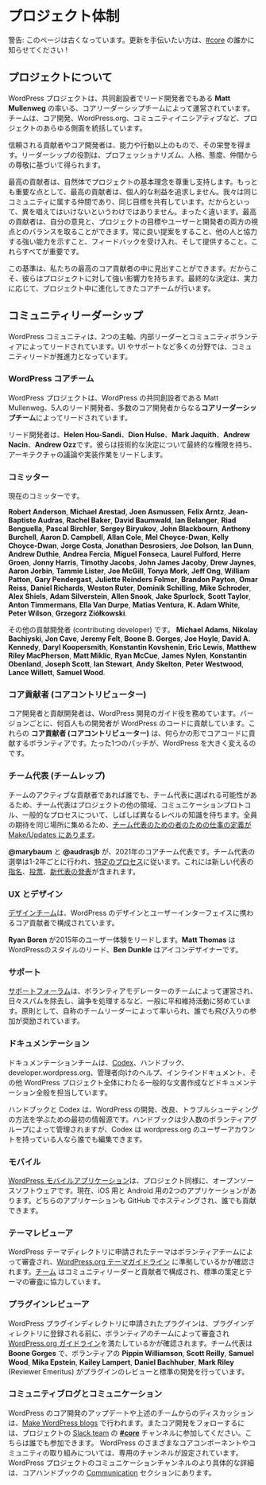 <!--  
# Project Organization
-->
# プロジェクト体制

<!--
Alert: This page is out of date. Let someone in [#core](https://wordpress.slack.com/messages/C02RQBWTW) know if you want to help update it!
-->
警告: このページは古くなっています。更新を手伝いたい方は、[#core](https://wordpress.slack.com/messages/C02RQBWTW) の誰かに知らせてください !

<!--
## About the Project
-->
## プロジェクトについて

<!--
The WordPress project is run by a core leadership team and led by co-founder and lead developer **Matt Mullenweg**. The team governs all aspects of the project, including core development, WordPress.org, and community initiatives.
-->
WordPress プロジェクトは、共同創設者でリード開発者でもある **Matt Mullenweg** の率いる、コアリーダーシップチームによって運営されています。チームは、コア開発、WordPress.org、コミュニティイニシアティブなど、プロジェクトのあらゆる側面を統括しています。

<!--
Trusted contributors and core developers earn their stripes on more than their abilities and actions. Leadership roles are earned on the basis of professionalism, personality, attitude, and respect among peers.
-->
信頼される貢献者やコア開発者は、能力や行動以上のもので、その栄誉を得ます。リーダーシップの役割は、プロフェッショナリズム、人格、態度、仲間からの尊敬に基づいて得られます。

<!--
The best contributors naturally respect and subscribe to the project’s core philosophies. A lack of a personal agenda is paramount: we’re all a part of the same community and we all share common goals. This doesn’t mean you can’t have an opinion – far from it. The best contributors can balance their opinions with the goals of the project and the perspectives of both users and developers. Offering consistently good suggestions, demonstrating a strong ability to collaborate with others, and being able to accept (and provide) feedback are all important.
-->
最高の貢献者は、自然体でプロジェクトの基本理念を尊重し支持します。もっとも重要な点として、最高の貢献者は、個人的な利益を追求しません。我々は同じコミュニティに属する仲間であり、同じ目標を共有しています。だからといって、異を唱えてはいけないというわけではありません。まったく違います。最高の貢献者は、自分の意見と、プロジェクトの目標やユーザーと開発者の両方の視点とのバランスを取ることができます。常に良い提案をすること、他の人と協力する強い能力を示すこと、フィードバックを受け入れ、そして提供すること。これらすべてが重要です。

<!-- 
You can identify these standards in some of our best core contributors, and that’s why they have strong influence over the project. Final decisions are made by the core team, which has evolved over the life of the project based on merit.
 -->
この基準は、私たちの最高のコア貢献者の中に見出すことができます。だからこそ、彼らはプロジェクトに対して強い影響力を持ちます。最終的な決定は、実力に応じて、プロジェクト中に進化してきたコアチームが行います。

<!-- 
## Community Leadership
 -->
## コミュニティリーダーシップ

<!--  
The WordPress community is led via two main avenues: the Internal Leads and the Community Volunteers. In many areas, such as UI and Support, the Community Leads are the driving force.
 --> 
WordPress コミュニティは、2つの主軸、内部リーダーとコミュニティボランティアによってリードされています。UI やサポートなど多くの分野では、コミュニティリードが推進力となっています。

<!-- 
### The WordPress Core Team
 -->
### WordPress コアチーム

<!-- 
The WordPress project is led by the **core leadership team**, which consists of WordPress co-founder Matt Mullenweg, five lead developers, and a number of core developers.

The lead developers are **Helen Hou-Sandi**, **Dion Hulse**, **Mark Jaquith**, **Andrew Nacin**, and **Andrew Ozz**. These developers have final authority on technical decisions, and lead architecture discussions and implementation efforts.
 -->
WordPress プロジェクトは、WordPress の共同創設者である Matt Mullenweg、5人のリード開発者、多数のコア開発者からなる**コアリーダーシップチーム**によってリードされています。

リード開発者は、**Helen Hou-Sandi**、**Dion Hulse**、**Mark Jaquith**、**Andrew Nacin**、**Andrew Ozz**です。彼らは技術的な決定について最終的な権限を持ち、アーキテクチャの議論や実装作業をリードします。

<!-- 
### Committers
 -->
### コミッター
<!-- 
Current committers include:
 -->
現在のコミッターです。

<!-- 
**Robert Anderson**, **Michael Arestad**, **Joen Asmussen**, **Felix Arntz**, **Jean-Baptiste Audras**, **Rachel Baker**, **David Baumwald**, **Ian Belanger**, **Riad Benguella**, **Pascal Birchler**, **Sergey Biryukov**, **John Blackbourn**, **Anthony Burchell**, **Aaron D. Campbell**, **Allan Cole**, **Mel Choyce-Dwan**, **Kelly Choyce-Dwan**, **Jorge Costa**, **Jonathan Desrosiers**, **Joe Dolson**, **Ian Dunn**, **Andrew Duthie**, **Andrea Fercia**, **Miguel Fonseca**, **Laurel Fulford**, **Herre Groen**, **Jonny Harris**, **Timothy Jacobs**, **John James Jacoby**, **Drew Jaynes**, **Aaron Jorbin**, **Tammie Lister**, **Joe McGill**, **Tonya Mork**, **Jeff Ong**, **William Patton**, **Gary Pendergast**, **Juliette Reinders Folmer**, **Brandon Payton**, **Omar Reiss**, **Daniel Richards**, **Weston Ruter**, **Dominik Schilling**, **Mike Schroder**, **Alex Shiels**, **Adam Silverstein**, **Allen Snook**, **Jake Spurlock**, **Scott Taylor**, **Anton Timmermans**, **Ella Van Durpe**, **Matias Ventura**, **K. Adam White**, **Peter Wilson**, and **Grzegorz Ziółkowski**.
 -->
**Robert Anderson**, **Michael Arestad**, **Joen Asmussen**, **Felix Arntz**, **Jean-Baptiste Audras**, **Rachel Baker**, **David Baumwald**, **Ian Belanger**, **Riad Benguella**, **Pascal Birchler**, **Sergey Biryukov**, **John Blackbourn**, **Anthony Burchell**, **Aaron D. Campbell**, **Allan Cole**, **Mel Choyce-Dwan**, **Kelly Choyce-Dwan**, **Jorge Costa**, **Jonathan Desrosiers**, **Joe Dolson**, **Ian Dunn**, **Andrew Duthie**, **Andrea Fercia**, **Miguel Fonseca**, **Laurel Fulford**, **Herre Groen**, **Jonny Harris**, **Timothy Jacobs**, **John James Jacoby**, **Drew Jaynes**, **Aaron Jorbin**, **Tammie Lister**, **Joe McGill**, **Tonya Mork**, **Jeff Ong**, **William Patton**, **Gary Pendergast**, **Juliette Reinders Folmer**, **Brandon Payton**, **Omar Reiss**, **Daniel Richards**, **Weston Ruter**, **Dominik Schilling**, **Mike Schroder**, **Alex Shiels**, **Adam Silverstein**, **Allen Snook**, **Jake Spurlock**, **Scott Taylor**, **Anton Timmermans**, **Ella Van Durpe**, **Matias Ventura**, **K. Adam White**, **Peter Wilson**, **Grzegorz Ziółkowski**.

<!-- 
Other contributing developers include **Michael Adams**, **Nikolay Bachiyski**, **Jon Cave**, **Jeremy Felt**, **Boone B. Gorges**, **Joe Hoyle**, **David A. Kennedy**, **Daryl Koopersmith**, **Konstantin Kovshenin**, **Eric Lewis**, **Matthew Riley MacPherson**, **Matt Miklic**, **Ryan McCue**, **James** **Nylen**, **Konstantin Obenland**, **Joseph Scott**, **Ian Stewart**, **Andy Skelton**, **Peter Westwood**, **Lance Willett**, and **Samuel Wood**.
 -->
その他の貢献開発者 (contributing developer) です。
**Michael Adams**, **Nikolay Bachiyski**, **Jon Cave**, **Jeremy Felt**, **Boone B. Gorges**, **Joe Hoyle**, **David A. Kennedy**, **Daryl Koopersmith**, **Konstantin Kovshenin**, **Eric Lewis**, **Matthew Riley MacPherson**, **Matt Miklic**, **Ryan McCue**, **James** **Nylen**, **Konstantin Obenland**, **Joseph Scott**, **Ian Stewart**, **Andy Skelton**, **Peter Westwood**, **Lance Willett**, **Samuel Wood**.

<!-- 
### Core Contributors
 -->
### コア貢献者 (コアコントリビューター)
<!-- 
The core and contributing developers serve as guides for WordPress development. With every version, hundreds of developers contribute code to WordPress. These **core contributors** are volunteers who contribute to the core codebase in some way. All it takes is a single patch to make a difference.
 -->
コア開発者と貢献開発者は、WordPress 開発のガイド役を務めています。バージョンごとに、何百人もの開発者が WordPress のコードに貢献しています。これらの **コア貢献者 (コアコントリビューター)** は、何らかの形でコアコードに貢献するボランティアです。たった1つのパッチが、WordPress を大きく変えるのです。

<!-- 
### Team Reps
 -->
### チーム代表 (チームレップ)

<!-- 
Since anyone who is an active contributor on a team can be elected as team rep, team reps will often have different levels of familiarity with other areas of the project, communication protocols, and general processes. To get everyone’s expectations in the same place, the [“job description” for team reps is located on Make/Updates](https://make.wordpress.org/updates/team-reps/).
 -->
チームのアクティブな貢献者であれば誰でも、チーム代表に選ばれる可能性があるため、チーム代表はプロジェクトの他の領域、コミュニケーションプロトコル、一般的なプロセスについて、しばしば異なるレベルの知識を持ちます。全員の期待を同じ場所に集めるため、[チーム代表のための者のための仕事の定義が Make/Updates にあります](https://make.wordpress.org/updates/team-reps/)。

<!-- 
**@marybaum** and **@audrasjb** are the current Core Team Reps for 2021. Team Rep elections happen every 1-2 years and follow a [specific process](https://make.wordpress.org/core/2020/04/17/proposal-core-team-rep-elections/) that includes [nominations](https://make.wordpress.org/core/2020/04/29/nominations-for-core-team-reps/), [voting](https://make.wordpress.org/core/2020/05/15/core-team-reps-submit-your-votes/), and [announcing](https://make.wordpress.org/core/2020/06/03/core-team-reps-for-2020-and-beyond/) the new reps.
 -->
**@marybaum** と **@audrasjb** が、2021年のコアチーム代表です。チーム代表の選挙は1-2年ごとに行われ、[特定のプロセス](https://make.wordpress.org/core/2020/04/17/proposal-core-team-rep-elections/)に従います。これには新しい代表の[指名](https://make.wordpress.org/core/2020/04/29/nominations-for-core-team-reps/)、[投票](https://make.wordpress.org/core/2020/05/15/core-team-reps-submit-your-votes/)、[新代表の発表](https://make.wordpress.org/core/2020/06/03/core-team-reps-for-2020-and-beyond/)が含まれます。

<!-- 
### UX and Design
 -->
### UX とデザイン

<!-- 
The [design team](https://make.wordpress.org/ui/) is made up of core contributors who work on the design and user interface of WordPress.
 -->
[デザインチーム](https://make.wordpress.org/ui/)は、WordPress のデザインとユーザーインターフェイスに携わるコア貢献者で構成されています。
<!-- 
**Ryan Boren** leads user experience for 2015. **Matt Thomas** is the style lead for WordPress. **Ben Dunkle** is the icon designer.
 -->
**Ryan Boren** が2015年のユーザー体験をリードします。**Matt Thomas** は WordPressのスタイルのリード、**Ben Dunkle** はアイコンデザイナーです。

<!-- 
### Support
 -->
### サポート

<!-- 
The [support forums](https://wordpress.org/support/) are run by a team of volunteer moderators who remove spam, handle disputes, and generally keep the peace. They are led primarily by a self-appointed team leader and everyone is encouraged to jump in.
 -->
[サポートフォーラム](https://wordpress.org/support/)は、ボランティアモデレーターのチームによって運営され、日々スパムを除去し、論争を処理するなど、一般に平和維持活動に努めています。原則として、自称のチームリーダーによって率いられ、誰でも飛び入りの参加が奨励されています。

<!-- 
### Documentation
 -->
### ドキュメンテーション
<!-- 
The Documentation team is responsible for all things documentation, including the [Codex](http://codex.wordpress.org), handbooks, developer.wordpress.org, admin help, inline docs, and other general wordsmithing across the WordPress project.

This handbook and the Codex are the primary sources of information for learning how to develop, improve, and troubleshoot WordPress. The handbook is curated by a small group of volunteers, while the Codex is open for anyone with a wordpress.org user account to edit.
 -->
ドキュメンテーションチームは、[Codex](http://codex.wordpress.org)、ハンドブック、developer.wordpress.org、管理者向けのヘルプ、インラインドキュメント、その他 WordPress プロジェクト全体にわたる一般的な文書作成などドキュメンテーション全般を担当しています。

ハンドブックと Codex は、WordPress の開発、改良、トラブルシューティングの方法を学ぶための最初の情報源です。ハンドブックは少人数のボランティアグループによって管理されますが、Codex は wordpress.org のユーザーアカウントを持っている人なら誰でも編集できます。

<!-- 
### Mobile
 -->
### モバイル
<!-- 
The [WordPress mobile applications](https://apps.wordpress.org/) are open source software, just like the project. There are two applications currently for iOS and Android. Both apps are hosted on GitHub where anyone can contribute.
 -->
[WordPress モバイルアプリケーション](https://apps.wordpress.org/)は、プロジェクト同様に、オープンソースソフトウェアです。現在、iOS 用と Android 用の2つのアプリケーションがあります。どちらのアプリケーションも GitHub でホスティングされ、誰でも貢献できます。

<!-- 
### Theme Reviewers
 -->
### テーマレビューア
<!-- 
Themes submitted to the WordPress Themes Directory are reviewed by a team of volunteers to ensure compliance with the [WordPress.org theme guidelines](https://make.wordpress.org/themes/handbook/). The [team](https://make.wordpress.org/themes/handbook/the-team/members/) is made up of community leaders and contributors who work together on developing standards and reviewing themes.
 -->
WordPress テーマディレクトリに申請されたテーマはボランティアチームによって審査され、[WordPress.org テーマガイドライン](https://make.wordpress.org/themes/handbook/) に準拠しているかが確認されます。[チーム](https://make.wordpress.org/themes/handbook/the-team/members/) はコミュニティリーダーと貢献者で構成され、標準の策定とテーマの審査に協力しています。

<!-- 
### Plugin Reviewers
 -->
### プラグインレビューア
<!-- 
Plugins submitted to the WordPress Plugins Directory are reviewed by a team of volunteers to ensure they meet [WordPress.org guidelines](https://developer.wordpress.org/plugins/wordpress-org/detailed-plugin-guidelines/) before being included in the plugin directory. The team rep is **Boone Gorges**, with volunteers **Pippin Williamson**, **Scott Reilly**, **Samuel Wood**, **Mika Epstein**, **Kailey Lampert**, **Daniel Bachhuber**, and **Mark Riley** (Reviewer Emeritus) reviewing plugins and developing standards.
 -->
WordPress プラグインディレクトリに申請されたプラグインは、プラグインディレクトリに登録される前に、ボランティアのチームによって審査され [WordPress.org ガイドライン](https://developer.wordpress.org/plugins/wordpress-org/detailed-plugin-guidelines/)を満たしているかが確認されます。チーム代表は **Boone Gorges** で、ボランティアの **Pippin Williamson**, **Scott Reilly**, **Samuel Wood**, **Mika Epstein**, **Kailey Lampert**, **Daniel Bachhuber**, **Mark Riley** (Reviewer Emeritus) がプラグインのレビューと標準の開発を行っています。

<!-- 
### Community Blogs and Communication
 -->
### コミュニティブログとコミュニケーション
<!-- 
WordPress core development updates and discussion from the teams above happen on the [Make WordPress blogs.](http://make.wordpress.org) You can also follow core development by joining the **[#core](https://make.wordpress.org/core/tag/core/)** channel on the project’s [Slack team](https://make.wordpress.org/chat/), which is open for anyone to join. Dedicated channels are set up for various WordPress core components and community initiatives. A more specific breakdown of the WordPress project’s communication channels is available in the [Communication](https://make.wordpress.org/core/handbook/about/communication/) section of the Core Handbook.
 -->
WordPress のコア開発のアップデートや上述のチームからのディスカッションは、[Make WordPress blogs](http://make.wordpress.org) で行われます。またコア開発をフォローするには、プロジェクトの [Slack team](https://make.wordpress.org/chat/) の **[#core](https://make.wordpress.org/core/tag/core/)** チャンネルに参加してください。こちらは誰でも参加できます。 WordPress のさまざまなコアコンポーネントやコミュニティの取り組みについては、専用のチャンネルが設定されています。WordPress プロジェクトのコミュニケーションチャンネルのより具体的な詳細は、コアハンドブックの [Communication](https://make.wordpress.org/core/handbook/about/communication/) セクションにあります。

